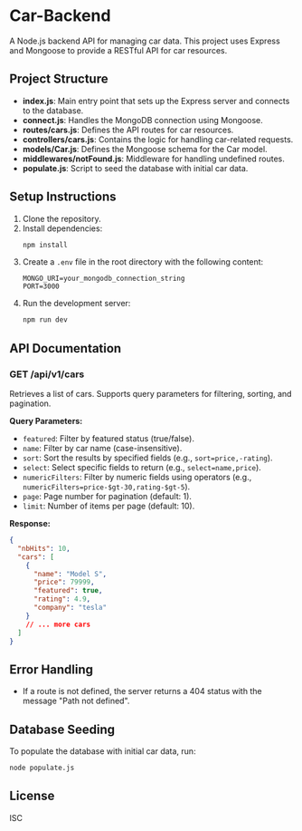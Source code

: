# Car-Backend

A Node.js backend API for managing car data. This project uses Express and Mongoose to provide a RESTful API for car resources.

## Project Structure

- **index.js**: Main entry point that sets up the Express server and connects to the database.
- **connect.js**: Handles the MongoDB connection using Mongoose.
- **routes/cars.js**: Defines the API routes for car resources.
- **controllers/cars.js**: Contains the logic for handling car-related requests.
- **models/Car.js**: Defines the Mongoose schema for the Car model.
- **middlewares/notFound.js**: Middleware for handling undefined routes.
- **populate.js**: Script to seed the database with initial car data.

## Setup Instructions

1. Clone the repository.
2. Install dependencies:
   ```bash
   npm install
   ```
3. Create a `.env` file in the root directory with the following content:
   ```
   MONGO_URI=your_mongodb_connection_string
   PORT=3000
   ```
4. Run the development server:
   ```bash
   npm run dev
   ```

## API Documentation

### GET /api/v1/cars

Retrieves a list of cars. Supports query parameters for filtering, sorting, and pagination.

**Query Parameters:**

- `featured`: Filter by featured status (true/false).
- `name`: Filter by car name (case-insensitive).
- `sort`: Sort the results by specified fields (e.g., `sort=price,-rating`).
- `select`: Select specific fields to return (e.g., `select=name,price`).
- `numericFilters`: Filter by numeric fields using operators (e.g., `numericFilters=price-$gt-30,rating-$gt-5`).
- `page`: Page number for pagination (default: 1).
- `limit`: Number of items per page (default: 10).

**Response:**

```json
{
  "nbHits": 10,
  "cars": [
    {
      "name": "Model S",
      "price": 79999,
      "featured": true,
      "rating": 4.9,
      "company": "tesla"
    }
    // ... more cars
  ]
}
```

## Error Handling

- If a route is not defined, the server returns a 404 status with the message "Path not defined".

## Database Seeding

To populate the database with initial car data, run:

```bash
node populate.js
```

## License

ISC
